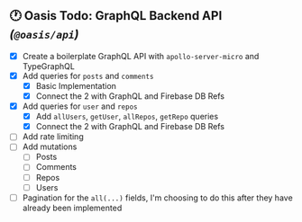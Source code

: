 ## 🕐 Oasis Todo: GraphQL Backend API _(`@oasis/api`)_

- [x] Create a boilerplate GraphQL API with `apollo-server-micro` and TypeGraphQL
- [x] Add queries for `posts` and `comments`
  - [x] Basic Implementation
  - [x] Connect the 2 with GraphQL and Firebase DB Refs
- [x] Add queries for `user` and `repos`
  - [x] Add `allUsers`, `getUser`, `allRepos`, `getRepo` queries
  - [x] Connect the 2 with GraphQL and Firebase DB Refs
- [ ] Add rate limiting
- [ ] Add mutations
  - [ ] Posts
  - [ ] Comments
  - [ ] Repos
  - [ ] Users
- [ ] Pagination for the `all(...)` fields, I'm choosing to do this after they have already been implemented
